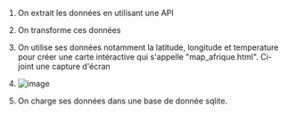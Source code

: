 1. On extrait les données en utilisant une API
2. On transforme ces données
3. On utilise ses données notamment la latitude, longitude et temperature
   pour créer une carte intéractive qui s'appelle "map_afrique.html".
   Ci-joint une capture d'écran 
   
5. ![image](https://github.com/user-attachments/assets/732ddd46-295a-4bd3-bc8f-46ea3b0e865b)

6. On charge ses données dans une base de donnée sqlite.
